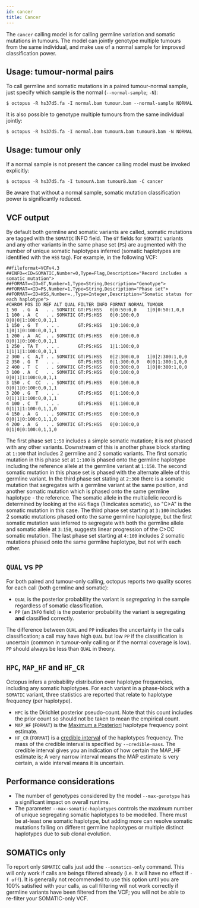 ```yaml
---
id: cancer
title: Cancer
---
```


The `cancer` calling model is for calling germline variation and somatic mutations in tumours. The model can jointly genotype multiple tumours from the same individual, and make use of a normal sample for improved classification power.

## Usage: tumour-normal pairs

To call germline and somatic mutations in a paired tumour-normal sample, just specify which sample is the normal (`--normal-sample`; `-N`):

```shell
$ octopus -R hs37d5.fa -I normal.bam tumour.bam --normal-sample NORMAL
```

It is also possible to genotype multiple tumours from the same individual jointly:

```shell
$ octopus -R hs37d5.fa -I normal.bam tumourA.bam tumourB.bam -N NORMAL
```

## Usage: tumour only

If a normal sample is not present the cancer calling model must be invoked explicitly:

```shell
$ octopus -R hs37d5.fa -I tumourA.bam tumourB.bam -C cancer
```

Be aware that without a normal sample, somatic mutation classification power is significantly reduced.

## VCF output

By default both germline and somatic variants are called, somatic mutations are tagged with the `SOMATIC` INFO field. The `GT` fields for `SOMATIC` variants and any other variants in the same phase set (`PS`) are augmented with the number of unique somatic haplotypes inferred (somatic haplotypes are identified with the `HSS` tag). For example, in the following VCF:

```
##fileformat=VCFv4.3
##INFO=<ID=SOMATIC,Number=0,Type=Flag,Description="Record includes a somatic mutation">
##FORMAT=<ID=GT,Number=1,Type=String,Description="Genotype">
##FORMAT=<ID=PS,Number=1,Type=String,Description="Phase set">
##FORMAT=<ID=HSS,Number=.,Type=Integer,Description="Somatic status for each haplotype">
#CHROM POS ID REF ALT QUAL FILTER INFO FORMAT NORMAL TUMOUR
1 50  . G  A   . . SOMATIC GT:PS:HSS   0|0:50:0,0    1|0|0:50:1,0,0
1 100 . A  C   . . SOMATIC GT:PS:HSS   0|0:100:0,0   0|0|0|1:100:0,0,1,1
1 150 . G  T   . . .       GT:PS:HSS   1|0:100:0,0   1|0|1|0:100:0,0,1,1
1 200 . A  AC  . . SOMATIC GT:PS:HSS   0|0:100:0,0   0|0|1|0:100:0,0,1,1
1 250 . TA T   . . .       GT:PS:HSS   1|1:100:0,0   1|1|1|1:100:0,0,1,1
2 300 . C  A,T . . SOMATIC GT:PS:HSS   0|2:300:0,0   1|0|2:300:1,0,0
2 350 . G  T   . . .       GT:PS:HSS   0|1:300:0,0   0|0|1:300:1,0,0
2 400 . T  C   . . SOMATIC GT:PS:HSS   0|0:300:0,0   1|0|0:300:1,0,0
3 100 . A  C   . . SOMATIC GT:PS:HSS   0|0:100:0,0   0|0|1|1:100:0,0,1,1
3 150 . C  CC  . . SOMATIC GT:PS:HSS   0|0:100:0,0   0|0|1|0:100:0,0,1,1
3 200 . G  T   . . .       GT:PS:HSS   0|1:100:0,0   0|1|1|1:100:0,0,1,1
4 100 . C  T   . . .       GT:PS:HSS   0|1:100:0,0   0|1|1|1:100:0,1,1,0
4 150 . A  G   . . SOMATIC GT:PS:HSS   0|0:100:0,0   0|0|1|0:100:0,1,1,0
4 200 . A  G   . . SOMATIC GT:PS:HSS   0|0:100:0,0   0|1|0|0:100:0,1,1,0
```

The first phase set `1:50` includes a simple somatic mutation; it is not phased with any other variants. Downstream of this is another phase block starting at `1:100` that includes 2 germline and 2 somatic variants. The first somatic mutation in this phase set at `1:100` is phased onto the germline haplotype including the reference allele at the germline variant at `1:150`. The second somatic mutation in this phase set is phased with the alternate allele of this germline variant. In the third phase set stating at `2:300` there is a somatic mutation that segregates with a germline variant at the same position, and another somatic mutation which is phased onto the same germline haplotype - the reference. The somatic allele in the multiallelic record is determined by looking at the `HSS` flags (1 indicates somatic), so "C>A" is the somatic mutation in this case. The third phase set starting at `3:100` includes 2 somatic mutations phased onto the same germline haplotype, but the first somatic mutation was inferred to segregate with both the germline allele and somatic allele at `3:150`, suggests linear progression of the C>CC somatic mutation. The last phase set starting at `4:100` includes 2 somatic mutations phased onto the same germline haplotype, but not with each other.

## `QUAL` vs `PP`

For both paired and tumour-only calling, octopus reports two quality scores for each call (both germline and somatic):

  * `QUAL` is the posterior probability the variant is *segregating* in the sample regardless of somatic classification.
  * `PP` (an `INFO` field) is the posterior probability the variant is segregating **and** classified correctly.

The difference between `QUAL` and `PP` indicates the uncertainty in the calls classification; a call may have high `QUAL` but low `PP` if the classification is uncertain (common in tumour-only calling or if the normal coverage is low). `PP` should always be less than `QUAL` in theory.

## `HPC`, `MAP_HF` and `HF_CR`

Octopus infers a probability distribution over haplotype frequencies, including any somatic haplotypes. For each variant in a phase-block with a `SOMATIC` variant, three statistics are reported that relate to haplotype frequency (per haplotype).

  * `HPC` is the Dirichlet posterior pseudo-count. Note that this count includes the prior count so should not be taken to mean the empirical count.
  * `MAP_HF` (`FORMAT`) is the [Maximum a Posteriori](https://en.wikipedia.org/wiki/Maximum_a_posteriori_estimation) haplotype frequency point estimate.
  * `HF_CR` (`FORMAT`) is a [credible interval](https://en.wikipedia.org/wiki/Credible_interval) of the haplotypes frequency. The mass of the credible interval is specified by `--credible-mass`. The credible interval gives you an indication of how certain the MAP_HF estimate is; A very narrow interval means the MAP estimate is very certain, a wide interval means it is uncertain.

## Performance considerations

* The number of genotypes considered by the model `--max-genotype` has a significant impact on overall runtime.
* The parameter `--max-somatic-haplotypes` controls the maximum number of unique segregating somatic haplotypes to be modelled. There must be at-least one somatic haplotype, but adding more can resolve somatic mutations falling on different germline haplotypes or multiple distinct haplotypes due to sub clonal evolution. 

## SOMATICs only

To report only `SOMATIC` calls just add the `--somatics-only` command. This will only work if calls are beings filtered already (i.e. it will have no effect if `-f off`). It is generally not recommended to use this option until you are 100% satisfied with your calls, as call filtering will not work correctly if germline variants have been filtered from the VCF; you will not be able to re-filter your SOMATIC-only VCF.